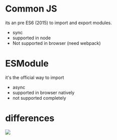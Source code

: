 # Common JS
its an pre ES6 (2015) to import and export modules.
* sync
* supported in node
* Not supported in browser (need webpack)
  
# ESModule
it's the official way to import
* async
* supported in browser natively 
* not supported completely
  
# differences
![](https://i.postimg.cc/kGp7xZPQ/Screenshot-from-2022-05-27-15-42-04.png)